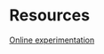 # Resources

[Online experimentation](https://github.com/couturierc/resources/blob/master/experimentation.md)
